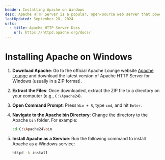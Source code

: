 ```yaml
---
header: Installing Apache on Windows
desc: Apache HTTP Server is a popular, open-source web server that powers websites and applications by serving HTTP requests.
lastUpdated: September 28, 2024
urls:
  - title: Apache HTTP Server Docs
    url: https://httpd.apache.org/docs/
---
```


# Installing Apache on Windows

1. **Download Apache**: Go to the official Apache Lounge website [Apache Lounge](https://www.apachelounge.com/download/) and download the latest version of Apache HTTP Server for Windows (usually in a ZIP format).

2. **Extract the Files**: Once downloaded, extract the ZIP file to a directory on your computer (e.g., `C:\Apache24`).

3. **Open Command Prompt**: Press `Win + R`, type `cmd`, and hit `Enter`.

4. **Navigate to the Apache bin Directory**: Change the directory to the Apache `bin` folder. For example:

   ```bash
   cd C:\Apache24\bin
   ```

5. **Install Apache as a Service**: Run the following command to install Apache as a Windows service:

   ```bash
   httpd -k install
   ```
